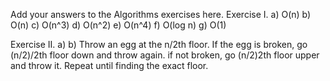 Add your answers to the Algorithms exercises here.
Exercise I.
a) O(n)
b) O(n)
c) O(n^3)
d) O(n^2)
e) O(n^4)
f) O(log n)
g) O(1)

Exercise II.
a)
b) Throw an egg at the n/2th floor. If the egg is broken, go (n/2)/2th floor down and throw again. if not broken, go (n/2)2th floor upper and throw it.
Repeat until finding the exact floor.